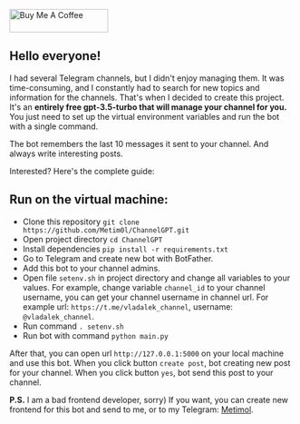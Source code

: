<a href="https://www.buymeacoffee.com/metimol" target="_blank"><img src="https://cdn.buymeacoffee.com/buttons/default-orange.png" alt="Buy Me A Coffee" height="41" width="174"></a>

## Hello everyone!

I had several Telegram channels, but I didn't enjoy managing them. It was time-consuming, and I constantly had to search for new topics and information for the channels. That's when I decided to create this project. 
It's an **entirely free gpt-3.5-turbo that will manage your channel for you.** You just need to set up the virtual environment variables and run the bot with a single command. 

The bot remembers the last 10 messages it sent to your channel. And always write interesting posts.

Interested? Here's the complete guide:

## Run on the virtual machine:
- Clone this repository `git clone https://github.com/Metim0l/ChannelGPT.git`
- Open project directory `cd ChannelGPT`
- Install dependencies `pip install -r requirements.txt`
- Go to Telegram and create new bot with BotFather.
- Add this bot to your channel admins.
- Open file `setenv.sh` in project directory and change all variables to your values. For example, change variable `channel_id` to your channel username, you can get your channel username in channel url. For example url: `https://t.me/vladalek_channel`, username: `@vladalek_channel`.
- Run command `. setenv.sh`
- Run bot with command `python main.py`

After that, you can open url `http://127.0.0.1:5000` on your local machine and use this bot. When you click button `create post`, bot creating new post for your channel. When you click button `yes`, bot send this post to your channel.


**P.S.** I am a bad frontend developer, sorry) 
If you want, you can create new frontend for this bot and send to me, or to my Telegram: [Metimol](https://t.me/metimol).
